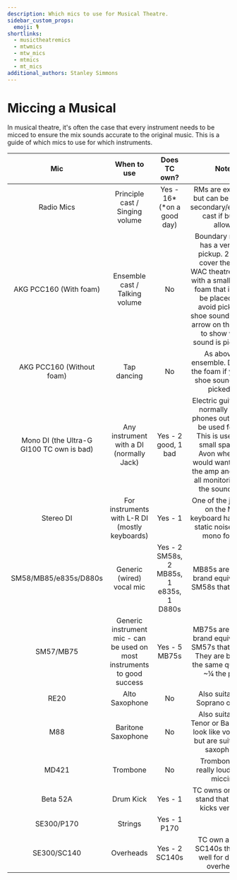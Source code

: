 ```yaml
---
description: Which mics to use for Musical Theatre.
sidebar_custom_props:
  emoji: 🎙️
shortlinks:
  - musictheatremics
  - mtwmics
  - mtw_mics
  - mtmics
  - mt_mics
additional_authors: Stanley Simmons
---
```


# Miccing a Musical

In musical theatre, it's often the case that every instrument needs to be micced to ensure the mix sounds accurate to
the original music. This is a guide of which mics to use for which instruments.

|                    Mic                    |                               When to use                                |               Does TC own?               |                                                                                                                   Notes                                                                                                                    |
| :---------------------------------------: | :----------------------------------------------------------------------: | :--------------------------------------: | :----------------------------------------------------------------------------------------------------------------------------------------------------------------------------------------------------------------------------------------: |
|                Radio Mics                 |                     Principle cast / Singing volume                      |        Yes - 16* (*on a good day)        |                                                                               RMs are expensive but can be used on secondary/ensemble cast if budget allows.                                                                               |
|          AKG PCC160 (With foam)           |                      Ensemble cast / Talking volume                      |                    No                    | Boundary mic that has a very high pickup. 2-3 can cover the entire WAC theatre. Comes with a small piece of foam that it should be placed on to avoid picking up shoe sounds. Has an arrow on the bottom to show where sound is picked up. |
|         AKG PCC160 (Without foam)         |                               Tap dancing                                |                    No                    |                                                                             As above for ensemble. Don’t use the foam if you want shoe sounds to be picked up.                                                                             |
| Mono DI (the Ultra-G GI100 TC own is bad) |                 Any instrument with a DI (normally Jack)                 |           Yes - 2 good, 1 bad            |                 Electric guitar amps normally have a phones out that can be used for a DI. This is useful in a small space like Avon where you would want to mute the amp and control all monitoring from the sound desk.                  |
|                 Stereo DI                 |              For instruments with L-R DI (mostly keyboards)              |                 Yes - 1                  |                                                                          One of the jack outs on the MTW keyboard has a lot of static noise so use mono for this.                                                                          |
|           SM58/MB85/e835s/D880s           |                        Generic (wired) vocal mic                         | Yes - 2 SM58s, 2 MB85s, 1 e835s, 1 D880s |                                                                                          MB85s are the off-brand equivalent of SM58s that TC own.                                                                                          |
|                 SM57/MB75                 | Generic instrument mic - can be used on most instruments to good success |              Yes - 5 MB75s               |                                                               MB75s are the off-brand equivalent of SM57s that TC own. They are basically the same quality for ~¼ the price.                                                               |
|                   RE20                    |                              Alto Saxophone                              |                    No                    |                                                                                                     Also suitable for Soprano or Tenor                                                                                                     |
|                    M88                    |                            Baritone Saxophone                            |                    No                    |                                                                         Also suitable for Tenor or Bass. M88s look like vocal mics but are suitable for saxophones                                                                         |
|                   MD421                   |                                 Trombone                                 |                    No                    |                                                                                                 Trombones are really loud before miccing.                                                                                                  |
|                 Beta 52A                  |                                Drum Kick                                 |                 Yes - 1                  |                                                                                          TC owns one with a stand that fits into kicks very well.                                                                                          |
|                SE300/P170                 |                                 Strings                                  |               Yes - 1 P170               |                                                                                                                                                                                                                                            |
|                SE300/SC140                |                                Overheads                                 |              Yes - 2 SC140s              |                                                                                       TC own a pair of SC140s that work well for drum kit overheads.                                                                                       |

